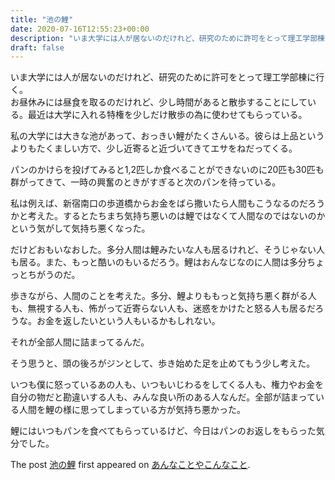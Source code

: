```yaml
---
title: "池の鯉"
date: 2020-07-16T12:55:23+00:00
description: "いま大学には人が居ないのだけれど、研究のために許可をとって理工学部棟に行く。 お昼休みには昼食を取るのだけれど、少し時間があると散歩することにしている。最近は大学に入れる特権を少しだけ散歩の為に使わせてもらっている。 私 ..."
draft: false
---
```


いま大学には人が居ないのだけれど、研究のために許可をとって理工学部棟に行く。  
お昼休みには昼食を取るのだけれど、少し時間があると散歩することにしている。最近は大学に入れる特権を少しだけ散歩の為に使わせてもらっている。

私の大学には大きな池があって、おっきい鯉がたくさんいる。彼らは上品というよりもたくましい方で、少し近寄ると近づいてきてエサをねだってくる。

パンのかけらを投げてみると1,2匹しか食べることができないのに20匹も30匹も群がってきて、一時の興奮のときがすぎると次のパンを待っている。

私は例えば、新宿南口の歩道橋からお金をばら撒いたら人間もこうなるのだろうかと考えた。するとたちまち気持ち悪いのは鯉ではなくて人間なのではないのかという気がして気持ち悪くなった。

だけどおもいなおした。多分人間は鯉みたいな人も居るけれど、そうじゃない人も居る。また、もっと酷いのもいるだろう。鯉はおんなじなのに人間は多分ちょっとちがうのだ。

歩きながら、人間のことを考えた。多分、鯉よりももっと気持ち悪く群がる人も、無視する人も、怖がって近寄らない人も、迷惑をかけたと怒る人も居るだろうな。お金を返したいという人もいるかもしれない。

それが全部人間に詰まってるんだ。

そう思うと、頭の後ろがジンとして、歩き始めた足を止めてもう少し考えた。

いつも僕に怒っているあの人も、いつもいじわるをしてくる人も、権力やお金を自分の物だと勘違いする人も、みんな良い所のある人なんだ。全部が詰まっている人間を鯉の様に思ってしまっている方が気持ち悪かった。

鯉にはいつもパンを食べてもらっているけど、今日はパンのお返しをもらった気分でした。

The post [池の鯉](https://blog.cfw4.tokyo/wordpress/1017/) first appeared on [あんなことやこんなこと](https://blog.cfw4.tokyo).